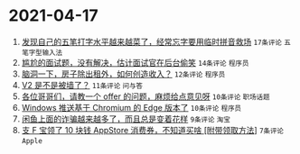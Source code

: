# 2021-04-17

1. [发现自己的五笔打字水平越来越菜了，经常忘字要用临时拼音救场](https://www.v2ex.com/t/771228) `17条评论` `五笔字型输入法`
1. [尴尬的面试题，没有解决，估计面试官在后台偷笑](https://www.v2ex.com/t/771236) `14条评论` `程序员`
1. [脑洞一下，房子除出租外，如何创造收入？](https://www.v2ex.com/t/771230) `12条评论` `程序员`
1. [V2 是不是被墙了？](https://www.v2ex.com/t/771224) `11条评论` `问与答`
1. [各位哥哥们，请教一个 offer 的问题，麻烦给点意见呀](https://www.v2ex.com/t/771222) `10条评论` `职场话题`
1. [Windows 推送基于 Chromium 的 Edge 版本了](https://www.v2ex.com/t/771232) `10条评论` `程序员`
1. [闲鱼上面的诈骗越来越多了，而且总是变着花样](https://www.v2ex.com/t/771226) `9条评论` `淘宝`
1. [支 F 宝领了 10 块钱 AppStore 消费券，不知道买啥 [附带领取方法]](https://www.v2ex.com/t/771227) `7条评论` `Apple`

